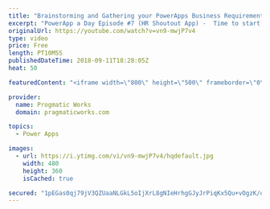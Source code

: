 ```yaml
---
title: "Brainstorming and Gathering your PowerApps Business Requirements"
excerpt: "PowerApp a Day Episode #7 (HR Shoutout App) -  Time to start up a new PowerApps application. In this live session, you'll watch a real brainstorming session while we build the application on the whiteboard and in mockup software Balsamiq.  Power App and Power Platform Training : https://pragmaticworks.com/training/on-demand-training"
originalUrl: https://youtube.com/watch?v=vn9-mwjP7v4
type: video
price: Free
length: PT10M5S
publishedDateTime: 2018-09-11T18:28:05Z
heat: 50

featuredContent: "<iframe width=\"800\" height=\"500\" frameborder=\"0\" src=\"https://www.youtube.com/embed/vn9-mwjP7v4\" allow=\"accelerometer; autoplay; encrypted-media; gyroscope; picture-in-picture\" allowfullscreen></iframe>"

provider:
  name: Progmatic Works
  domain: pragmaticworks.com

topics:
  - Power Apps

images:
  - url: https://i.ytimg.com/vi/vn9-mwjP7v4/hqdefault.jpg
    width: 480
    height: 360
    isCached: true

secured: "1pEGas0qj79jV3QZUaaNLGkL5oIjXrL8gNIeHrhgGJyJrPiqKx5Qu+vOgzK/o8aq4ZWfEabFUvBp0xh9l1ayvFu0lDXRz6e1bxnA7TthwX5mRckL6mnXUPyca7Kzph6723tsC/M69kX9A9fbyQskO88YRXvGd0Yjrr1p3TrevrXXUyr8eKkCpjLmXHYJ+SZMX/pjAYgFjTzQ/CXS/x5ck/pX8X2JV3NcFGNh9ZEmpzLJlmqBNrX0Sijn2Kw137Vj2h+0ovBwrpTFTUgjF5PxeJyZcMeTozST5mEuycy6bD0dum8Hb8wNVMqBANLnBQzetY0tsqImLT319d+fF2jOm700qg+09KiIcJluvKJWx+pwB2jdhHfIGMc2wIuRllgWYZL1DFVJDnuwG+xGDONarPr+ApKT26LYH0uRnsBYKhc=;HkBxJy87udinB3TX/xOCxA=="
---
```


